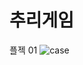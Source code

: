 # 추리게임
플젝 01 
![case](https://user-images.githubusercontent.com/77651050/133062907-fa4ed1a7-8c83-4537-8182-2a54e03c2920.jpg)


